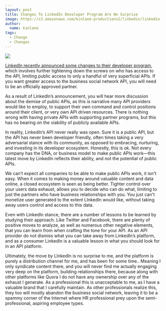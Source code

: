 ```yaml
---
layout: post
title: Changes To LinkedIn Developer Program Are No Surprise
image: https://s3.amazonaws.com/kinlane-productions2/linkedin/linkedin-logo.png
author:
  name: kinlane
tags:
  - Change
  - Changes
---
```

[![](https://s3.amazonaws.com/kinlane-productions2/linkedin/linkedin-logo.png)](https://developer.linkedin.com)

[LinkedIn recently announced some changes to their developer program](https://developer.linkedin.com/blog/posts/2015/developer-program-changes), which involves further tightening down the screws on who has access to the API, limiting public access to only a handful of very superficial APIs. If you want greater access to the business social network API, you will need to be an officially approved partner.

As a result of LinkedIn’s announcement, you will hear more discussion about the demise of public APIs, as this is narrative many API providers would like to employ, to support their own command and control positions around their client, or very own API driven resources. There is nothing wrong with having private APIs with supporting partner programs, but this has no bearing on the viability of publicly available APIs.

In reality, LinkedIn’s API never really was open. Sure it is a public API, but the API has never been developer friendly, often times taking a very adversarial stance with its community, as opposed to embracing, nurturing, and investing in its developer ecosystem. Honestly, this is ok. Not every company has the DNA, or business model to make public APIs work—this latest move by LinkedIn reflects their ability, and not the potential of public APIs.

We can’t expect all companies to be able to make public APIs work, it isn't easy. When it comes to making money around valuable content and data online, a closed ecosystem is seen as being better. Tighter control over your users data exhaust, allows you to decide who can do what, limiting to just the partners who have business relationships with you. You just can't monetize user generated to the extent LInkedIn would like, without taking away users control and access to this data.

Even with LinkedIn stance, there are a number of lessons to be learned by studying their approach. Like Twitter and Facebook, there are plenty of positive moves to analyze, as well as numerous other negative elements, that you can learn from when crafting the tone for your API. As an API provider do not dismiss what you can take away from LinkedIn’s platform, and as a consumer LinkedIn is a valuable lesson in what you should look for in an API platform.

Ultimately, the move by LInkedIn is no surprise to me, and the platform is purely a distribution channel for me, and has been for some time.. Meaning I only syndicate content there, and you will never find me actually engaging very deep on the platform, building relationships there, because along with other platforms like Quora I do not have any ownership over any of the exhaust I generate. As a professional this is unacceptable to me, as I have a valuable brand that I carefully maintain. As other professionals realize this, they too will mostly abandon the business social network, leaving it to be a spammy corner of the Internet where HR professional prey upon the semi-professional, aspiring employee types.